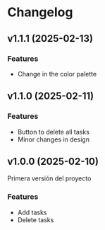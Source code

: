 # Changelog

## v1.1.1 (2025-02-13)
### Features
- Change in the color palette

## v1.1.0 (2025-02-11)
### Features
- Button to delete all tasks
- Minor changes in design

## v1.0.0 (2025-02-10)
Primera versión del proyecto
### Features
- Add tasks
- Delete tasks